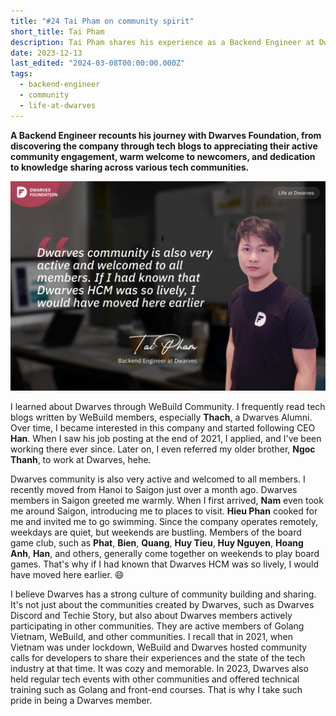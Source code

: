 ```yaml
---
title: "#24 Tai Pham on community spirit"
short_title: Tai Pham
description: Tai Pham shares his experience as a Backend Engineer at Dwarves, highlighting the welcoming community culture and active knowledge sharing both internally and with the wider tech community
date: 2023-12-13
last_edited: "2024-03-08T00:00:00.000Z"
tags:
  - backend-engineer
  - community
  - life-at-dwarves
---
```


**A Backend Engineer recounts his journey with Dwarves Foundation, from discovering the company through tech blogs to appreciating their active community engagement, warm welcome to newcomers, and dedication to knowledge sharing across various tech communities.**

![Tai Pham - Backend Engineer at Dwarves](assets/notion-image-1744012261452-scx7k.webp)

I learned about Dwarves through WeBuild Community. I frequently read tech blogs written by WeBuild members, especially **Thach**, a Dwarves Alumni. Over time, I became interested in this company and started following CEO **Han**. When I saw his job posting at the end of 2021, I applied, and I've been working there ever since. Later on, I even referred my older brother, **Ngoc Thanh**, to work at Dwarves, hehe.

Dwarves community is also very active and welcomed to all members. I recently moved from Hanoi to Saigon just over a month ago. Dwarves members in Saigon greeted me warmly. When I first arrived, **Nam** even took me around Saigon, introducing me to places to visit. **Hieu Phan** cooked for me and invited me to go swimming. Since the company operates remotely, weekdays are quiet, but weekends are bustling. Members of the board game club, such as **Phat**, **Bien**, **Quang**, **Huy Tieu**, **Huy Nguyen**, **Hoang Anh**, **Han**, and others, generally come together on weekends to play board games. That's why if I had known that Dwarves HCM was so lively, I would have moved here earlier. 😄

I believe Dwarves has a strong culture of community building and sharing. It's not just about the communities created by Dwarves, such as Dwarves Discord and Techie Story, but also about Dwarves members actively participating in other communities. They are active members of Golang Vietnam, WeBuild, and other communities. I recall that in 2021, when Vietnam was under lockdown, WeBuild and Dwarves hosted community calls for developers to share their experiences and the state of the tech industry at that time. It was cozy and memorable. In 2023, Dwarves also held regular tech events with other communities and offered technical training such as Golang and front-end courses. That is why I take such pride in being a Dwarves member.
